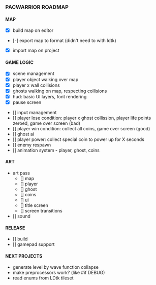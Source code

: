 ### PACWARRIOR ROADMAP

#### MAP

- [x] build map on editor
- [-] export map to format (didn't need to with ldtk)
- [x] import map on project

#### GAME LOGIC

- [x] scene management
- [x] player object walking over map
- [x] player x wall collisions
- [x] ghosts walking on map, respecting collisions
- [x] hud: basic UI layers, font rendering
- [x] pause screen
- [] input management
- [] player lose condition: player x ghost collission, player life points zeroed, game over screen (bad)
- [] player win condition: collect all coins, game over screen (good)
- [] ghost ai
- [] player power: collect special coin to power up for X seconds
- [] enemy respawn
- [] animation system - player, ghost, coins

#### ART

- art pass
    - [] map
    - [] player
    - [] ghost
    - [] coins
    - [] ui
    - [] title screen
    - [] screen transitions
- [] sound

#### RELEASE

- [] build
- [] gamepad support

#### NEXT PROJECTS

- generate level by wave function collapse
- make preprocessors work? (like #if DEBUG)
- read enums from LDtk tileset